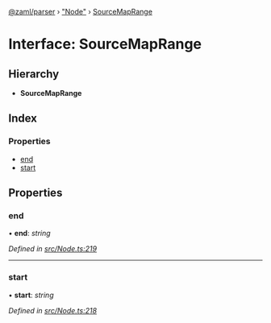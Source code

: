 [@zaml/parser](../README.md) › ["Node"](../modules/_node_.md) › [SourceMapRange](_node_.sourcemaprange.md)

# Interface: SourceMapRange

## Hierarchy

* **SourceMapRange**

## Index

### Properties

* [end](_node_.sourcemaprange.md#end)
* [start](_node_.sourcemaprange.md#start)

## Properties

###  end

• **end**: *string*

*Defined in [src/Node.ts:219](https://github.com/nexushubs/zaml-lang/blob/4389e8b/packages/zaml-parser/src/Node.ts#L219)*

___

###  start

• **start**: *string*

*Defined in [src/Node.ts:218](https://github.com/nexushubs/zaml-lang/blob/4389e8b/packages/zaml-parser/src/Node.ts#L218)*
